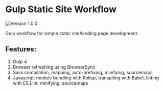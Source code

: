 # Gulp Static Site Workflow
![Version 1.0.0](https://img.shields.io/badge/Version-2.0.2-brightgreen.svg)

Gulp workflow for simple static site/landing page development.

## Features:

1. Gulp 4
2. Browser refreshing using BrowserSync
3. Sass compilation, mapping, auto-prefixing, minifying, sourcemaps
4. Javascript module bundling with Rollup, transpiling with Babel, linting with ES Lint, minifying, sourcemaps